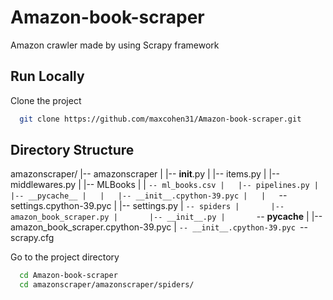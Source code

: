 # Amazon-book-scraper
Amazon crawler made by using Scrapy framework

## Run Locally
Clone the project

```bash
  git clone https://github.com/maxcohen31/Amazon-book-scraper.git
```
## Directory Structure
amazonscraper/
|-- amazonscraper
|   |-- __init__.py
|   |-- items.py
|   |-- middlewares.py
|   |-- MLBooks
|   |   `-- ml_books.csv
|   |-- pipelines.py
|   |-- __pycache__
|   |   |-- __init__.cpython-39.pyc
|   |   `-- settings.cpython-39.pyc
|   |-- settings.py
|   `-- spiders
|       |-- amazon_book_scraper.py
|       |-- __init__.py
|       `-- __pycache__
|           |-- amazon_book_scraper.cpython-39.pyc
|           `-- __init__.cpython-39.pyc
`-- scrapy.cfg

Go to the project directory

```bash
  cd Amazon-book-scraper
  cd amazonscraper/amazonscraper/spiders/
```
